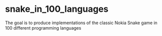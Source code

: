 # snake_in_100_languages
The goal is to produce implementations of the classic Nokia Snake game in 100 different programming languages
